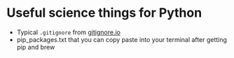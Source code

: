 # Useful science things for Python

* Typical ```.gitignore``` from [gitignore.io](http://www.gitignore.io)
* pip_packages.txt that you can copy paste into your terminal after getting pip and brew 
